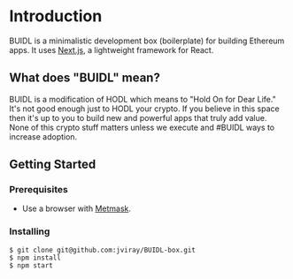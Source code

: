 # Introduction

BUIDL is a minimalistic development box (boilerplate) for building Ethereum apps.
It uses [Next.js](https://nextjs.org/), a lightweight framework for React.  

## What does "BUIDL" mean?

BUIDL is a modification of HODL which means to "Hold On for Dear Life." It's not good enough just to HODL your crypto. If you believe in this space then it's up to you to build new and powerful apps that truly add value. None of this crypto stuff matters unless we execute and #BUIDL ways to increase adoption.  

## Getting Started

### Prerequisites

- Use a browser with [Metmask](https://metamask.io/).

### Installing

```
$ git clone git@github.com:jviray/BUIDL-box.git
$ npm install
$ npm start
```

